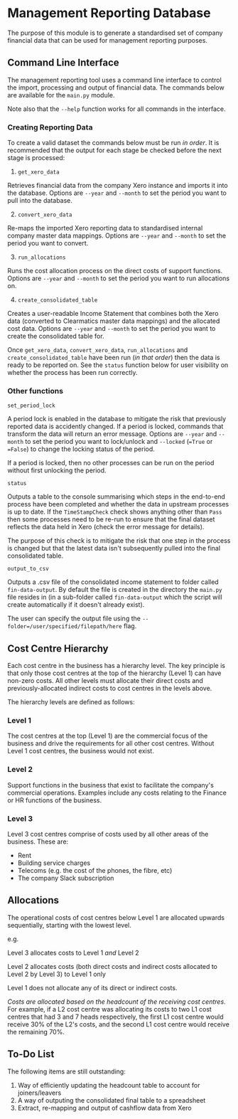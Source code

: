 
# Management Reporting Database

The purpose of this module is to generate a standardised set of company financial data that can be used for management reporting purposes. 

## Command Line Interface

The management reporting tool uses a command line interface to control the import, processing and output of financial data. The commands below are available for the `main.py` module.

Note also that the `--help` function works for all commands in the interface.

### Creating Reporting Data

To create a valid dataset the commands below must be run *in order*. It is recommended that the output for each stage be checked before the next stage is processed:

1. `get_xero_data`

Retrieves financial data from the company Xero instance and imports it into the database. Options are `--year` and `--month` to set the period you want to pull into the database.

2. `convert_xero_data`

Re-maps the imported Xero reporting data to standardised internal company master data mappings. Options are `--year` and `--month` to set the period you want to convert.

3. `run_allocations`

Runs the cost allocation process on the direct costs of support functions. Options are `--year` and `--month` to set the period you want to run allocations on.

4. `create_consolidated_table`

Creates a user-readable Income Statement that combines both the Xero data (converted to Clearmatics master data mappings) and the allocated cost data. Options are `--year` and `--month` to set the period you want to create the consolidated table for.

Once `get_xero_data`, `convert_xero_data`, `run_allocations` and `create_consolidated_table` have been run (*in that order*) then the data is ready to be reported on. See the `status` function below for user visibility on whether the process has been run correctly.

### Other functions

`set_period_lock`

A period lock is enabled in the database to mitigate the risk that previously reported data is accidently changed. If a period is locked, commands that transform the data will return an error message. Options are `--year` and `--month` to set the period you want to lock/unlock and `--locked` (`=True` or `=False`) to change the locking status of the period.

If a period is locked, then no other processes can be run on the period without first unlocking the period. 

`status`

Outputs a table to the console summarising which steps in the end-to-end process have been completed and whether the data in upstream processes is up to date. If the `TimeStampCheck` check shows anything other than `Pass` then some processes need to be re-run to ensure that the final dataset reflects the data held in Xero (check the error message for details).

The purpose of this check is to mitigate the risk that one step in the process is changed but that the latest data isn't subsequently pulled into the final consolidated table.

`output_to_csv`

Outputs a .csv file of the consolidated income statement to folder called `fin-data-output`. By default the file is created in the directory the `main.py` file resides in (in a sub-folder called `fin-data-output` which the script will create automatically if it doesn't already exist).

The user can specify the output file using the `--folder=/user/specified/filepath/here` flag.


## Cost Centre Hierarchy

Each cost centre in the business has a hierarchy level. The key principle is that only those cost centres at the top of the hierarchy (Level 1) can have non-zero costs. All other levels must allocate their direct costs and previously-allocated indirect costs to cost centres in the levels above.

The hierarchy levels are defined as follows:

### Level 1

The cost centres at the top (Level 1) are the commercial focus of the business and drive the requirements for all other cost centres. Without Level 1 cost centres, the business would not exist.

### Level 2

Support functions in the business that exist to facilitate the company's commercial operations. Examples include any costs relating to the Finance or HR functions of the business.

### Level 3

Level 3 cost centres comprise of costs used by all other areas of the business. These are:
 - Rent
 - Building service charges
 - Telecoms (e.g. the cost of the phones, the fibre, etc)
 - The company Slack subscription


## Allocations

The operational costs of cost centres below Level 1 are allocated upwards sequentially, starting with the lowest level.

e.g.

Level 3 allocates costs to Level 1 _and_ Level 2

Level 2 allocates costs (both direct costs and indirect costs allocated to Level 2 by Level 3) to Level 1 only

Level 1 does not allocate any of its direct or indirect costs. 

*Costs are allocated based on the headcount of the receiving cost centres*. For example, if a L2 cost centre was allocating its costs to two L1 cost centres that had 3 and 7 heads respectively, the first L1 cost centre would receive 30% of the L2's costs, and the second L1 cost centre would receive the remaining 70%.

## To-Do List

The following items are still outstanding:

1. Way of efficiently updating the headcount table to account for joiners/leavers
2. A way of outputing the consolidated final table to a spreadsheet
3. Extract, re-mapping and output of cashflow data from Xero
